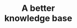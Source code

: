---
title: 'A better <br> knowledge base'
description: 'We provides the means for the collection, organization and computerized retrieval of knowledge'
url: 'documentation'
latestVer:
  heading: "Fluent Bit v1.8.8 is out!"
  subHeading: "New release on Oct 10, 2021,"
  text: "Check out the Release Notes, read the Updated Documentation or jump directly to the Downloads Section."
  smallText: "We are part of a wide community, <strong>no vendor lock-in.</strong>"
  btnText: "Download Now"
  btnUrl: "https://docs.fluentbit.io/manual/installation/getting-started-with-fluent-bit"
  bottomText: ":: Read Documentation"
  bottomUrl: "#"
releaseNotes:
  heading: "Release Notes v1.8.3"
  version: "v1.8.3"
  text: "Fluent Bit is a Fast and Lightweight Data Processor and Forwarder for Linux, BSD and OSX. We are proud to announce the availability of Fluent Bit v1.8.3. <br>
  For people upgrading from previous versions you must read the Upgrading Notes section of our documentation:
  https://docs.fluentbit.io/manual/installation/upgrade_notes"
newChnagesColLeft:
  - heading: core
    lists:
    - "multiline: always validate stream_id with lru_parser"  
    - "multiline: fix states rules handling"
    - "output_thread: fixed multiple initialization of local_thread_instance in emulated TLS"
    - "http_client: log allocation failures for request headers" 
    - "http_client: warn when flb_http_do() fails due to malformed data"
    - "aws_util: added index recognition for flb_get_s3_key" 
    - "lib: fix race between flb_start and flb_destroy"
  - heading: Libraries
    lists:
    - "cmetrics: upgrade to v0.1.6"
newChnagesColRight:
  - heading: Plugins
    lists:
    - "Tail (Input) <i> Add custom keys to multiline payload</i>"
    - "Multiline (Filter) <i> Flush before return and added new option ‘debug_flush’</i>"
    - "S3 (Output) <i> Flush before return and added new option ‘debug_flush’ <br> Re-added static file path configuration option<br>Added file permission fix and flb_errno to read / write file<br>Fixed potential segfault on file discard<br>Added data ordering preservation feature<br>Added sequential index feature<br>Log_key configuration option implemented<br>Added static file path configuration option
    - </i>"
  - heading: "Loki (Output)"
    lists:
    - Delay mp_sbuf->data derefence (#3796)
  - heading: "Prometheus_Remote_Write (Output)"
    lists:
    - Concatenate cmetrics buffers
contributor: 
  heading: "Contributors"
  text: "On every release, there are many people involved doing contributions on different areas like bug reporting, troubleshooting, documentation and coding, without these contributions from the community, the project won’t be the same and won’t be in the good shape that it is now. <br> So THANK YOU! to everyone who takes part of this journey!"
  name:
  - Stephen Lee
  - Eduardo Silva
  - Leonardo Alminana
  - Jesse Rittner
  - Aaron Jacobs
  - Richard Burakowski
---